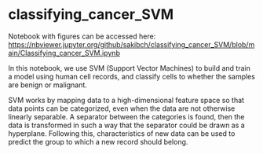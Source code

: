 # classifying_cancer_SVM

Notebook with figures can be accessed here:
https://nbviewer.jupyter.org/github/sakibch/classifying_cancer_SVM/blob/main/Classifying_cancer_SVM.ipynb


In this notebook, we use SVM (Support Vector Machines) to build and train a model using human cell records, and classify cells to whether the samples are benign or malignant.

SVM works by mapping data to a high-dimensional feature space so that data points can be categorized, even when the data are not otherwise linearly separable. A separator between the categories is found, then the data is transformed in such a way that the separator could be drawn as a hyperplane. Following this, characteristics of new data can be used to predict the group to which a new record should belong.
